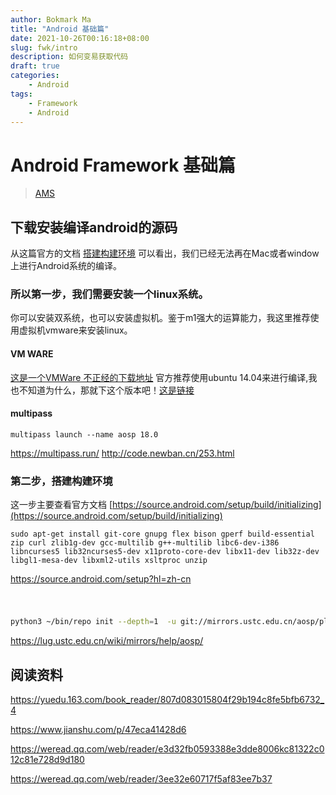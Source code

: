 ```yaml
---
author: Bokmark Ma
title: "Android 基础篇"
date: 2021-10-26T00:16:18+08:00 
slug: fwk/intro
description: 如何变易获取代码
draft: true
categories:
    - Android
tags:
    - Framework
    - Android
---
```


# Android Framework 基础篇
> [AMS](/p/f/ams)

## 下载安装编译android的源码

从这篇官方的文档 [搭建构建环境](https://source.android.com/setup/build/initializing) 可以看出，我们已经无法再在Mac或者window上进行Android系统的编译。

### 所以第一步，我们需要安装一个linux系统。

你可以安装双系统，也可以安装虚拟机。鉴于m1强大的运算能力，我这里推荐使用虚拟机vmware来安装linux。

#### VM WARE

[这是一个VMWare 不正经的下载地址](https://www.macwk.com/soft/vmware-fusion)
官方推荐使用ubuntu 14.04来进行编译,我也不知道为什么，那就下这个版本吧！[这是链接](https://releases.ubuntu.com/14.04/ubuntu-14.04.6-desktop-amd64.iso)

#### multipass

```
multipass launch --name aosp 18.0
```


https://multipass.run/
http://code.newban.cn/253.html




### 第二步，搭建构建环境

这一步主要查看官方文档 [https://source.android.com/setup/build/initializing](https://source.android.com/setup/build/initializing)

```
sudo apt-get install git-core gnupg flex bison gperf build-essential zip curl zlib1g-dev gcc-multilib g++-multilib libc6-dev-i386 libncurses5 lib32ncurses5-dev x11proto-core-dev libx11-dev lib32z-dev libgl1-mesa-dev libxml2-utils xsltproc unzip
```

https://source.android.com/setup?hl=zh-cn

# 


```bash

python3 ~/bin/repo init --depth=1  -u git://mirrors.ustc.edu.cn/aosp/platform/manifest -b android-9.0.0_r3
```







https://lug.ustc.edu.cn/wiki/mirrors/help/aosp/








## 阅读资料

https://yuedu.163.com/book_reader/807d083015804f29b194c8fe5bfb6732_4

https://www.jianshu.com/p/47eca41428d6

https://weread.qq.com/web/reader/e3d32fb0593388e3dde8006kc81322c012c81e728d9d180

https://weread.qq.com/web/reader/3ee32e60717f5af83ee7b37
